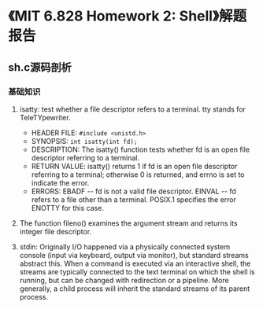 # 《MIT 6.828 Homework 2: Shell》解题报告

## sh.c源码剖析

### 基础知识

1. isatty:  test whether a file descriptor refers to a terminal. tty stands for TeleTYpewriter.
    * HEADER FILE: `#include <unistd.h>`
    * SYNOPSIS: `int isatty(int fd);`
    * DESCRIPTION: The isatty() function tests whether fd is an open file descriptor referring to a terminal.
    * RETURN VALUE: isatty() returns 1 if fd is an open file descriptor referring to a terminal; otherwise 0 is returned, and errno is set to indicate the error.
    * ERRORS: EBADF -- fd is not a valid file descriptor. EINVAL -- fd refers to a file other than a terminal. POSIX.1 specifies the error ENOTTY for this case.

2. The function fileno() examines the argument  stream  and  returns its integer file descriptor.

3. stdin: Originally I/O happened via a physically connected system console (input via keyboard, output via monitor), but standard streams abstract this. When a command is executed via an interactive shell, the streams are typically connected to the text terminal on which the shell is running, but can be changed with redirection or a pipeline. More generally, a child process will inherit the standard streams of its parent process.
